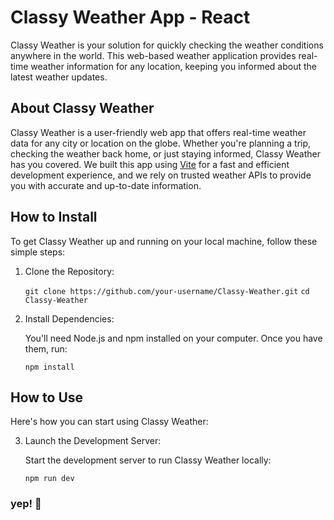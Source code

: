 # Classy Weather App - React

Classy Weather is your solution for quickly checking the weather conditions anywhere in the world. This web-based weather application provides real-time weather information for any location, keeping you informed about the latest weather updates.

## About Classy Weather

Classy Weather is a user-friendly web app that offers real-time weather data for any city or location on the globe. Whether you're planning a trip, checking the weather back home, or just staying informed, Classy Weather has you covered. We built this app using [Vite](https://vitejs.dev/) for a fast and efficient development experience, and we rely on trusted weather APIs to provide you with accurate and up-to-date information.

## How to Install

To get Classy Weather up and running on your local machine, follow these simple steps:

1. Clone the Repository:

   `git clone https://github.com/your-username/Classy-Weather.git`
   `cd Classy-Weather`

2. Install Dependencies:

   You'll need Node.js and npm installed on your computer. Once you have them, run:

   `npm install`

## How to Use

Here's how you can start using Classy Weather:

3. Launch the Development Server:

   Start the development server to run Classy Weather locally:

   `npm run dev`

### yep! 🙌
